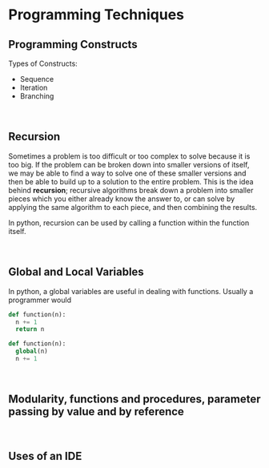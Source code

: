 # Programming Techniques

## Programming Constructs
Types of Constructs:
- Sequence
- Iteration
- Branching

<br>

## Recursion

Sometimes a problem is too difficult or too complex to solve because it is too big. If the problem can be broken down into smaller versions of itself, we may be able to find a way to solve one of these smaller versions and then be able to build up to a solution to the entire problem. This is the idea behind **recursion**; recursive algorithms break down a problem into smaller pieces which you either already know the answer to, or can solve by applying the same algorithm to each piece, and then combining the results.

In python, recursion can be used by calling a function within the function itself.

<br>

## Global and Local Variables

In python, a global variables are useful in dealing with functions. Usually a programmer would 

``` python
def function(n):
  n += 1
  return n
```

``` python
def function(n):
  global(n)
  n += 1
```

<br>

## Modularity, functions and procedures, parameter passing by value and by reference

<br>

## Uses of an IDE
